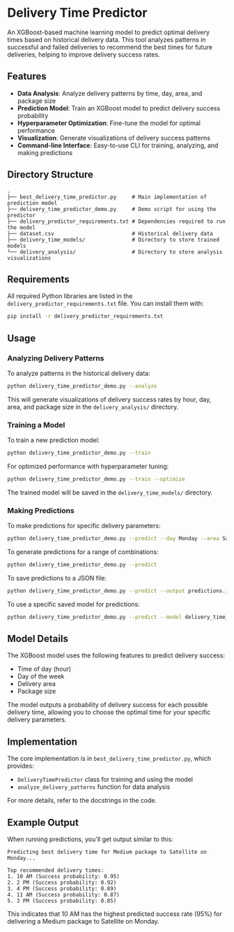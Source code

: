 # Delivery Time Predictor

An XGBoost-based machine learning model to predict optimal delivery times based on historical delivery data. This tool analyzes patterns in successful and failed deliveries to recommend the best times for future deliveries, helping to improve delivery success rates.

## Features

- **Data Analysis**: Analyze delivery patterns by time, day, area, and package size
- **Prediction Model**: Train an XGBoost model to predict delivery success probability
- **Hyperparameter Optimization**: Fine-tune the model for optimal performance
- **Visualization**: Generate visualizations of delivery success patterns
- **Command-line Interface**: Easy-to-use CLI for training, analyzing, and making predictions

## Directory Structure

```
.
├── best_delivery_time_predictor.py     # Main implementation of prediction model
├── delivery_time_predictor_demo.py     # Demo script for using the predictor
├── delivery_predictor_requirements.txt # Dependencies required to run the model
├── dataset.csv                         # Historical delivery data
├── delivery_time_models/               # Directory to store trained models
└── delivery_analysis/                  # Directory to store analysis visualizations
```

## Requirements

All required Python libraries are listed in the `delivery_predictor_requirements.txt` file. You can install them with:

```bash
pip install -r delivery_predictor_requirements.txt
```

## Usage

### Analyzing Delivery Patterns

To analyze patterns in the historical delivery data:

```bash
python delivery_time_predictor_demo.py --analyze
```

This will generate visualizations of delivery success rates by hour, day, area, and package size in the `delivery_analysis/` directory.

### Training a Model

To train a new prediction model:

```bash
python delivery_time_predictor_demo.py --train
```

For optimized performance with hyperparameter tuning:

```bash
python delivery_time_predictor_demo.py --train --optimize
```

The trained model will be saved in the `delivery_time_models/` directory.

### Making Predictions

To make predictions for specific delivery parameters:

```bash
python delivery_time_predictor_demo.py --predict --day Monday --area Satellite --size Medium
```

To generate predictions for a range of combinations:

```bash
python delivery_time_predictor_demo.py --predict
```

To save predictions to a JSON file:

```bash
python delivery_time_predictor_demo.py --predict --output predictions.json
```

To use a specific saved model for predictions:

```bash
python delivery_time_predictor_demo.py --predict --model delivery_time_models/xgboost_model_20240101_120000.pkl
```

## Model Details

The XGBoost model uses the following features to predict delivery success:

- Time of day (hour)
- Day of the week
- Delivery area
- Package size

The model outputs a probability of delivery success for each possible delivery time, allowing you to choose the optimal time for your specific delivery parameters.

## Implementation

The core implementation is in `best_delivery_time_predictor.py`, which provides:

- `DeliveryTimePredictor` class for training and using the model
- `analyze_delivery_patterns` function for data analysis

For more details, refer to the docstrings in the code.

## Example Output

When running predictions, you'll get output similar to this:

```
Predicting best delivery time for Medium package to Satellite on Monday...

Top recommended delivery times:
1. 10 AM (Success probability: 0.95)
2. 2 PM (Success probability: 0.92)
3. 4 PM (Success probability: 0.89)
4. 11 AM (Success probability: 0.87)
5. 3 PM (Success probability: 0.85)
```

This indicates that 10 AM has the highest predicted success rate (95%) for delivering a Medium package to Satellite on Monday.
